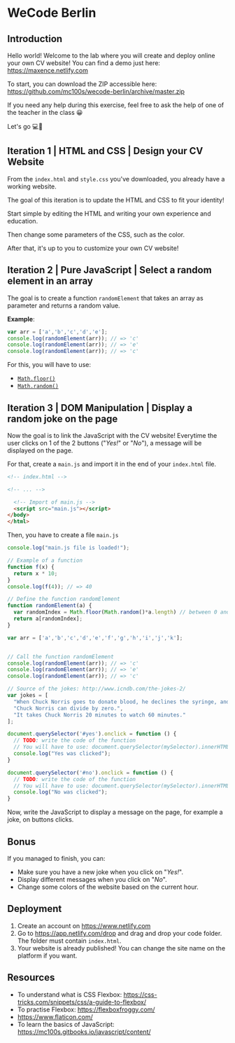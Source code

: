 # WeCode Berlin

## Introduction

Hello world! Welcome to the lab where you will create and deploy online your own CV website! You can find a demo just here: https://maxence.netlify.com

To start, you can download the ZIP accessible here: https://github.com/mc100s/wecode-berlin/archive/master.zip

If you need any help during this exercise, feel free to ask the help of one of the teacher in the class 😀

Let's go 💻🚀


## Iteration 1 | HTML and CSS | Design your CV Website

From the `index.html` and `style.css` you've downloaded, you already have a working website. 

The goal of this iteration is to update the HTML and CSS to fit your identity!

Start simple by editing the HTML and writing your own experience and education.

Then change some parameters of the CSS, such as the color.

After that, it's up to you to customize your own CV website!

## Iteration 2 | Pure JavaScript | Select a random element in an array

The goal is to create a function `randomElement` that takes an array as parameter and returns a random value.

**Example**:
```js
var arr = ['a','b','c','d','e'];
console.log(randomElement(arr)); // => 'c'
console.log(randomElement(arr)); // => 'e'
console.log(randomElement(arr)); // => 'c'
```

For this, you will have to use:
- [`Math.floor()`](https://developer.mozilla.org/en-US/docs/Web/JavaScript/Reference/Global_Objects/Math/floor)
- [`Math.random()`](https://developer.mozilla.org/en-US/docs/Web/JavaScript/Reference/Global_Objects/Math/random)

## Iteration 3 | DOM Manipulation | Display a random joke on the page

Now the goal is to link the JavaScript with the CV website! Everytime the user clicks on 1 of the 2 buttons ("*Yes!*" or "*No*"), a message will be displayed on the page.

For that, create a `main.js` and import it in the end of your `index.html` file.

```html
<!-- index.html -->

<!-- ... -->

  <!-- Import of main.js -->
  <script src="main.js"></script>
</body>
</html>
```

Then, you have to create a file `main.js`

```js
console.log("main.js file is loaded!");

// Example of a function
function f(x) {
  return x * 10;
}
console.log(f(4)); // => 40

// Define the function randomElement
function randomElement(a) {
  var randomIndex = Math.floor(Math.random()*a.length) // between 0 and the lenght of the array -1
  return a[randomIndex];
}

var arr = ['a','b','c','d','e','f','g','h','i','j','k'];


// Call the function randomElement
console.log(randomElement(arr)); // => 'c'
console.log(randomElement(arr)); // => 'e'
console.log(randomElement(arr)); // => 'c'

// Source of the jokes: http://www.icndb.com/the-jokes-2/
var jokes = [
  "When Chuck Norris goes to donate blood, he declines the syringe, and instead requests a hand gun and a bucket.",
  "Chuck Norris can divide by zero.",
  "It takes Chuck Norris 20 minutes to watch 60 minutes."
];

document.querySelector('#yes').onclick = function () {
  // TODO: write the code of the function
  // You will have to use: document.querySelector(mySelector).innerHTML = "My new HTML"
  console.log("Yes was clicked");
}

document.querySelector('#no').onclick = function () {
  // TODO: write the code of the function
  // You will have to use: document.querySelector(mySelector).innerHTML = "My new HTML"
  console.log("No was clicked");
}
```

Now, write the JavaScript to display a message on the page, for example a joke, on buttons clicks.

## Bonus

If you managed to finish, you can:
- Make sure you have a new joke when you click on "*Yes!*".
- Display different messages when you click on "*No*".
- Change some colors of the website based on the current hour.

## Deployment
1. Create an account on https://www.netlify.com
2. Go to https://app.netlify.com/drop and drag and drop your code folder. The folder must contain `index.html`.
3. Your website is already published! You can change the site name on the platform if you want.


## Resources
- To understand what is CSS Flexbox: https://css-tricks.com/snippets/css/a-guide-to-flexbox/
- To practise Flexbox: https://flexboxfroggy.com/
- https://www.flaticon.com/
- To learn the basics of JavaScript: https://mc100s.gitbooks.io/javascript/content/
